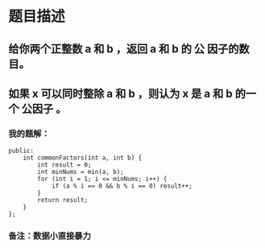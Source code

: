 # 题目描述
## 给你两个正整数 a 和 b ，返回 a 和 b 的 公 因子的数目。
## 如果 x 可以同时整除 a 和 b ，则认为 x 是 a 和 b 的一个 公因子 。
### 我的题解：
```class Solution {
public:
    int commonFactors(int a, int b) {
        int result = 0;
        int minNums = min(a, b);
        for (int i = 1; i <= minNums; i++) {
            if (a % i == 0 && b % i == 0) result++;
        }
        return result;
    }
};
```
### **备注**：数据小直接暴力